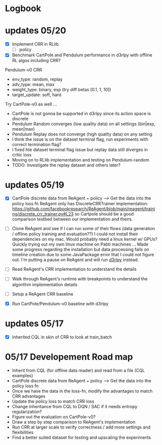 
# Logbook

# updates 05/20
- [x] Implement CRR in RLlib 
  - [ ] policy
  
- [x] Benchmark CartPole and Pendulum performance in d3rlpy with offline RL algos including CRR? 

Pendulum-v0
CRR
- env_type: random, replay
- adv_type: mean, max
- weight_type: binary, exp (try diff betas [0.1, 1, 10])
- target_update: soft, hard

Try CartPole-v0 as well ...

  - CartPole is not gonna be supported in d3rlpy since its action space is discrete
  - Pendulum Random converges (low quality data) on all settings (bin|exp, mean|max)
  - Pendulum Replay does not converge (high quality data) on any setting
  - I think the issue is on the dataset terminal flag, run experiments with correct termination flag?
  - I fixed hte dataset terminal flag issue but replay data still diverges in critic loss
  - Moving on to RLlib implementation and testing on Pendulum-random 
  - TODO: Investigate the replay dataset and others later?

# updates 05/19

- [x] CartPole discrete data from ReAgent + policy --> Get the data into the policy loss fn
ReAgent only has DiscreteCRRTrainer implementation:
https://github.com/facebookresearch/ReAgent/blob/main/reagent/training/discrete_crr_trainer.py#L23
so Cartpole should be a good comparison testbed between our implementation and theirs.

- [ ] Clone ReAgent and see if I can run some of their flows (data generation / offline policy training and evaluation??)
I could not install their dependencies on my mac. Would probably need a linux kernel w/ GPUs?
Quickly trying out my own linux machine on Pabti machines ...
Made some progress regarding the installation but data processing fails on timeline creation due to some JavaPackage error that I could not figure out.
I'm putting a pause on ReAgent and will run [d3rlpy](https://github.com/takuseno/d3rlpy) instead.

- [ ] Read ReAgent's CRR implementation to understand the details

- [ ] Walk through ReAgent's runtime with breakpoints to understand the algorithm implementation details

- [ ] Setup a ReAgent CRR baseline

- [x] Run CartPole/Pendulum-v0 baseline with d3rlpy



# updates 05/17
- [x] Inherited CQL in skin of CRR to look at train_batch

# 05/17 Developement Road map
- Inherit from CQL (for offline data reader) and read from a file (CQL examples)
- CartPole discrete data from ReAgent + policy --> Get the data into the policy loss fn
- Once we have the data in the loss-fn, modify the advantages to match CRR advantages
- Update the policy loss to match CRR loss
- Change inheritance from CQL to DQN / SAC if it needs entropy regularization?
- Figure out the evaluation on CartPole-v0?
- Draw a step by step comparison to ReAgent's implementation
- Run CRR at larger scale to verify correctness / add more settings and flexibilities
- Find a better suited dataset for testing and upscaling the experiments
